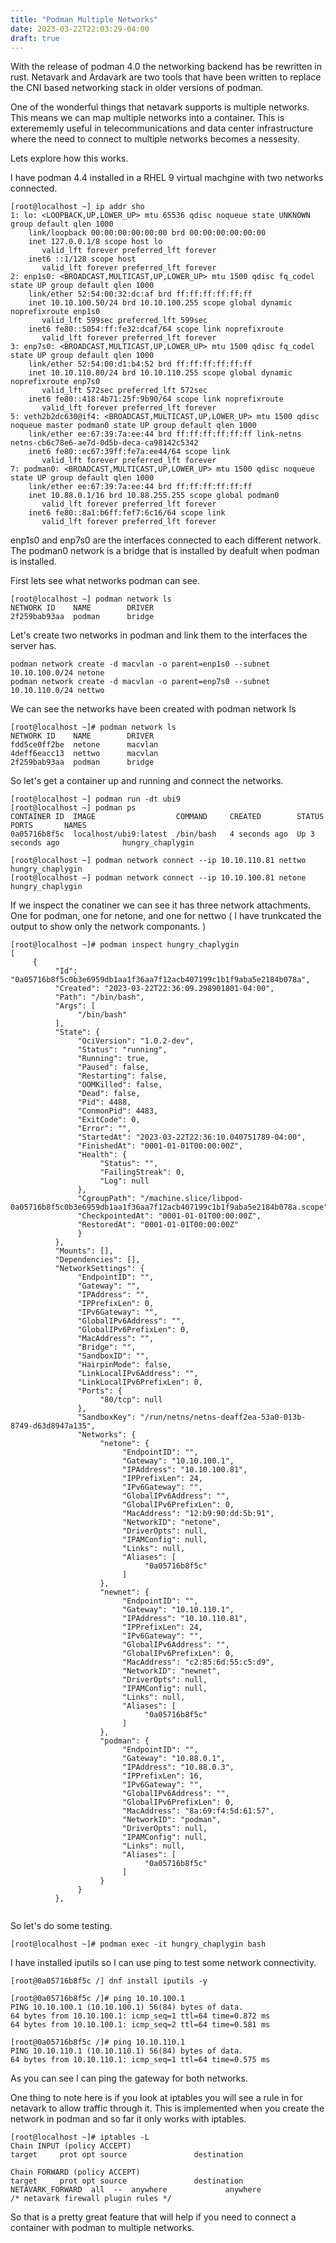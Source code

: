 ```yaml
---
title: "Podman Multiple Networks"
date: 2023-03-22T22:03:29-04:00
draft: true
---
```


With the release of podman 4.0 the networking backend has be rewritten in rust. Netavark and Ardavark are two tools that have been written to replace the CNI based networking stack in older versions of podman. 

One of the wonderful things that netavark supports is multiple networks. This means we can map multiple networks into a container. This is exterememly useful in telecommunications and data center infrastructure where the need to connect to multiple networks becomes a nessesity. 

Lets explore how this works. 

I have podman 4.4 installed in a RHEL 9 virtual machgine with two networks connected. 

```
[root@localhost ~] ip addr sho
1: lo: <LOOPBACK,UP,LOWER_UP> mtu 65536 qdisc noqueue state UNKNOWN group default qlen 1000
    link/loopback 00:00:00:00:00:00 brd 00:00:00:00:00:00
    inet 127.0.0.1/8 scope host lo
       valid_lft forever preferred_lft forever
    inet6 ::1/128 scope host
       valid_lft forever preferred_lft forever
2: enp1s0: <BROADCAST,MULTICAST,UP,LOWER_UP> mtu 1500 qdisc fq_codel state UP group default qlen 1000
    link/ether 52:54:00:32:dc:af brd ff:ff:ff:ff:ff:ff
    inet 10.10.100.50/24 brd 10.10.100.255 scope global dynamic noprefixroute enp1s0
       valid_lft 599sec preferred_lft 599sec
    inet6 fe80::5054:ff:fe32:dcaf/64 scope link noprefixroute
       valid_lft forever preferred_lft forever
3: enp7s0: <BROADCAST,MULTICAST,UP,LOWER_UP> mtu 1500 qdisc fq_codel state UP group default qlen 1000
    link/ether 52:54:00:d1:b4:52 brd ff:ff:ff:ff:ff:ff
    inet 10.10.110.80/24 brd 10.10.110.255 scope global dynamic noprefixroute enp7s0
       valid_lft 572sec preferred_lft 572sec
    inet6 fe80::418:4b71:25f:9b90/64 scope link noprefixroute
       valid_lft forever preferred_lft forever
5: veth2b2dc630@if4: <BROADCAST,MULTICAST,UP,LOWER_UP> mtu 1500 qdisc noqueue master podman0 state UP group default qlen 1000
    link/ether ee:67:39:7a:ee:44 brd ff:ff:ff:ff:ff:ff link-netns netns-cb6c78e6-ae7d-0d5b-deca-ca98142c5342
    inet6 fe80::ec67:39ff:fe7a:ee44/64 scope link
       valid_lft forever preferred_lft forever
7: podman0: <BROADCAST,MULTICAST,UP,LOWER_UP> mtu 1500 qdisc noqueue state UP group default qlen 1000
    link/ether ee:67:39:7a:ee:44 brd ff:ff:ff:ff:ff:ff
    inet 10.88.0.1/16 brd 10.88.255.255 scope global podman0
       valid_lft forever preferred_lft forever
    inet6 fe80::8a1:b6ff:fef7:6c16/64 scope link
       valid_lft forever preferred_lft forever

```

enp1s0 and enp7s0 are the interfaces connected to each different network. The podman0 network is a bridge that is installed by deafult when podman is installed. 

First lets see what networks podman can see. 

```
[root@localhost ~] podman network ls
NETWORK ID    NAME        DRIVER
2f259bab93aa  podman      bridge

```

Let's create two networks in podman and link them to the interfaces the server has.

```
podman network create -d macvlan -o parent=enp1s0 --subnet 10.10.100.0/24 netone
podman network create -d macvlan -o parent=enp7s0 --subnet 10.10.110.0/24 nettwo

```

We can see the networks have been created with podman network ls 
```
[root@localhost ~]# podman network ls
NETWORK ID    NAME        DRIVER
fdd5ce0ff2be  netone      macvlan
4deff6eacc13  nettwo      macvlan
2f259bab93aa  podman      bridge
```

So let's get a container up and running and connect the networks. 

```
[root@localhost ~] podman run -dt ubi9
[root@localhost ~] podman ps
CONTAINER ID  IMAGE                  COMMAND     CREATED        STATUS            PORTS       NAMES
0a05716b8f5c  localhost/ubi9:latest  /bin/bash   4 seconds ago  Up 3 seconds ago              hungry_chaplygin
```




```
[root@localhost ~] podman network connect --ip 10.10.110.81 nettwo hungry_chaplygin
[root@localhost ~] podman network connect --ip 10.10.100.81 netone hungry_chaplygin
```

If we inspect the conatiner we can see it has three network attachments. One for podman, one for netone, and one for nettwo ( I have trunkcated the output to show only the network componants. )

```
[root@localhost ~]# podman inspect hungry_chaplygin
[
     {
          "Id": "0a05716b8f5c0b3e6959db1aa1f36aa7f12acb407199c1b1f9aba5e2184b078a",
          "Created": "2023-03-22T22:36:09.298901801-04:00",
          "Path": "/bin/bash",
          "Args": [
               "/bin/bash"
          ],
          "State": {
               "OciVersion": "1.0.2-dev",
               "Status": "running",
               "Running": true,
               "Paused": false,
               "Restarting": false,
               "OOMKilled": false,
               "Dead": false,
               "Pid": 4488,
               "ConmonPid": 4483,
               "ExitCode": 0,
               "Error": "",
               "StartedAt": "2023-03-22T22:36:10.040751789-04:00",
               "FinishedAt": "0001-01-01T00:00:00Z",
               "Health": {
                    "Status": "",
                    "FailingStreak": 0,
                    "Log": null
               },
               "CgroupPath": "/machine.slice/libpod-0a05716b8f5c0b3e6959db1aa1f36aa7f12acb407199c1b1f9aba5e2184b078a.scope",
               "CheckpointedAt": "0001-01-01T00:00:00Z",
               "RestoredAt": "0001-01-01T00:00:00Z"
               }
          },
          "Mounts": [],
          "Dependencies": [],
          "NetworkSettings": {
               "EndpointID": "",
               "Gateway": "",
               "IPAddress": "",
               "IPPrefixLen": 0,
               "IPv6Gateway": "",
               "GlobalIPv6Address": "",
               "GlobalIPv6PrefixLen": 0,
               "MacAddress": "",
               "Bridge": "",
               "SandboxID": "",
               "HairpinMode": false,
               "LinkLocalIPv6Address": "",
               "LinkLocalIPv6PrefixLen": 0,
               "Ports": {
                    "80/tcp": null
               },
               "SandboxKey": "/run/netns/netns-deaff2ea-53a0-013b-8749-d63d8947a135",
               "Networks": {
                    "netone": {
                         "EndpointID": "",
                         "Gateway": "10.10.100.1",
                         "IPAddress": "10.10.100.81",
                         "IPPrefixLen": 24,
                         "IPv6Gateway": "",
                         "GlobalIPv6Address": "",
                         "GlobalIPv6PrefixLen": 0,
                         "MacAddress": "12:b9:90:dd:5b:91",
                         "NetworkID": "netone",
                         "DriverOpts": null,
                         "IPAMConfig": null,
                         "Links": null,
                         "Aliases": [
                              "0a05716b8f5c"
                         ]
                    },
                    "newnet": {
                         "EndpointID": "",
                         "Gateway": "10.10.110.1",
                         "IPAddress": "10.10.110.81",
                         "IPPrefixLen": 24,
                         "IPv6Gateway": "",
                         "GlobalIPv6Address": "",
                         "GlobalIPv6PrefixLen": 0,
                         "MacAddress": "c2:85:6d:55:c5:d9",
                         "NetworkID": "newnet",
                         "DriverOpts": null,
                         "IPAMConfig": null,
                         "Links": null,
                         "Aliases": [
                              "0a05716b8f5c"
                         ]
                    },
                    "podman": {
                         "EndpointID": "",
                         "Gateway": "10.88.0.1",
                         "IPAddress": "10.88.0.3",
                         "IPPrefixLen": 16,
                         "IPv6Gateway": "",
                         "GlobalIPv6Address": "",
                         "GlobalIPv6PrefixLen": 0,
                         "MacAddress": "8a:69:f4:5d:61:57",
                         "NetworkID": "podman",
                         "DriverOpts": null,
                         "IPAMConfig": null,
                         "Links": null,
                         "Aliases": [
                              "0a05716b8f5c"
                         ]
                    }
               }
          },


``` 

So let's do some testing. 

```
[root@localhost ~]# podman exec -it hungry_chaplygin bash

```
I have installed iputils so I can use ping to test some network connectivity. 

```
[root@0a05716b8f5c /] dnf install iputils -y

```

```
[root@0a05716b8f5c /]# ping 10.10.100.1
PING 10.10.100.1 (10.10.100.1) 56(84) bytes of data.
64 bytes from 10.10.100.1: icmp_seq=1 ttl=64 time=0.872 ms
64 bytes from 10.10.100.1: icmp_seq=2 ttl=64 time=0.581 ms

[root@0a05716b8f5c /]# ping 10.10.110.1
PING 10.10.110.1 (10.10.110.1) 56(84) bytes of data.
64 bytes from 10.10.110.1: icmp_seq=1 ttl=64 time=0.575 ms

```
As you can see I can ping the gateway for both networks. 

One thing to note here is if you look at iptables you will see a rule in for netavark to allow traffic through it. This is implemented when you create the network in podman and so far it only works with iptables. 

```
[root@localhost ~]# iptables -L
Chain INPUT (policy ACCEPT)
target     prot opt source               destination

Chain FORWARD (policy ACCEPT)
target     prot opt source               destination
NETAVARK_FORWARD  all  --  anywhere             anywhere             /* netavark firewall plugin rules */

```

So that is a pretty great feature that will help if you need to connect a container with podman to multiple networks. 
